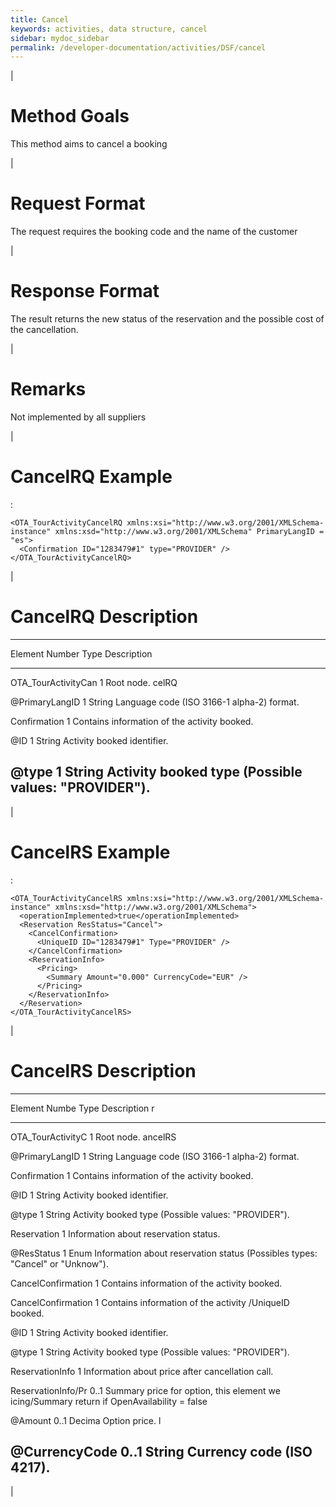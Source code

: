 ```yaml
---
title: Cancel
keywords: activities, data structure, cancel
sidebar: mydoc_sidebar
permalink: /developer-documentation/activities/DSF/cancel
---
```


|

Method Goals
============

This method aims to cancel a booking

|

Request Format
==============

The request requires the booking code and the name of the customer

|

Response Format
===============

The result returns the new status of the reservation and the possible
cost of the cancellation.

|

Remarks
=======

Not implemented by all suppliers

|

CancelRQ Example
================

:

    <OTA_TourActivityCancelRQ xmlns:xsi="http://www.w3.org/2001/XMLSchema-instance" xmlns:xsd="http://www.w3.org/2001/XMLSchema" PrimaryLangID = "es">
      <Confirmation ID="1283479#1" type="PROVIDER" />
    </OTA_TourActivityCancelRQ>

|

CancelRQ Description
====================

  --------------------------------------------------------------------------
  Element              Number  Type    Description
  -------------------- ------- ------- -------------------------------------
  OTA\_TourActivityCan 1               Root node.
  celRQ                                

  @PrimaryLangID       1       String  Language code (ISO 3166-1 alpha-2)
                                       format.

  Confirmation         1               Contains information of the activity
                                       booked.

  @ID                  1       String  Activity booked identifier.

  @type                1       String  Activity booked type (Possible
                                       values: "PROVIDER").
  --------------------------------------------------------------------------

|

CancelRS Example
================

:

    <OTA_TourActivityCancelRS xmlns:xsi="http://www.w3.org/2001/XMLSchema-instance" xmlns:xsd="http://www.w3.org/2001/XMLSchema">
      <operationImplemented>true</operationImplemented>
      <Reservation ResStatus="Cancel">
        <CancelConfirmation>
          <UniqueID ID="1283479#1" Type="PROVIDER" />
        </CancelConfirmation>
        <ReservationInfo>
          <Pricing>
            <Summary Amount="0.000" CurrencyCode="EUR" />
          </Pricing>
        </ReservationInfo>
      </Reservation>
    </OTA_TourActivityCancelRS>

|

CancelRS Description
====================

  -------------------------------------------------------------------------
  Element            Numbe Type   Description
                     r            
  ------------------ ----- ------ -----------------------------------------
  OTA\_TourActivityC 1            Root node.
  ancelRS                         

  @PrimaryLangID     1     String Language code (ISO 3166-1 alpha-2)
                                  format.

  Confirmation       1            Contains information of the activity
                                  booked.

  @ID                1     String Activity booked identifier.

  @type              1     String Activity booked type (Possible values:
                                  "PROVIDER").

  Reservation        1            Information about reservation status.

  @ResStatus         1     Enum   Information about reservation status
                                  (Possibles types: "Cancel" or "Unknow").

  CancelConfirmation 1            Contains information of the activity
                                  booked.

  CancelConfirmation 1            Contains information of the activity
  /UniqueID                       booked.

  @ID                1     String Activity booked identifier.

  @type              1     String Activity booked type (Possible values:
                                  "PROVIDER").

  ReservationInfo    1            Information about price after
                                  cancellation call.

  ReservationInfo/Pr 0..1         Summary price for option, this element we
  icing/Summary                   return if OpenAvailability = false

  @Amount            0..1  Decima Option price.
                           l      

  @CurrencyCode      0..1  String Currency code (ISO 4217).
  -------------------------------------------------------------------------

|
